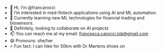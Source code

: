 - 👋 Hi, I’m @francarocci
- 👀 I’m interested in med-fintech applications using AI and ML automation.
- 🌱 Currently learning new ML technologies for financial trading and biosensors.
- 💞️ Definitely, looking to collaborate on AI projects
- 📫 You can reach me at my email: francesca.carocci.job@gmail.com
- 😄 Pronouns: she/her
- ⚡ Fun fact: I can hike for 50km with Dr Martens shoes on

<!---
francarocci/francarocci is a ✨ special ✨ repository because its `README.md` (this file) appears on your GitHub profile.
You can click the Preview link to take a look at your changes.
--->
